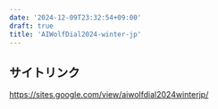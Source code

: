 ```yaml
---
date: '2024-12-09T23:32:54+09:00'
draft: true
title: 'AIWolfDial2024-winter-jp'
---
```


## サイトリンク
https://sites.google.com/view/aiwolfdial2024winterjp/